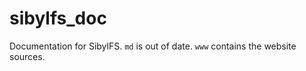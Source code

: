 # sibylfs_doc

Documentation for SibylFS. `md` is out of date. `www` contains the website sources.

